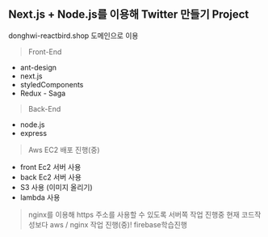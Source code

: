 ## Next.js + Node.js를 이용해 Twitter 만들기 Project

donghwi-reactbird.shop 도메인으로 이용

> Front-End
- ant-design
- next.js
- styledComponents
- Redux - Saga

> Back-End
- node.js
- express

> Aws EC2 배포 진행(중)
- front Ec2 서버 사용
- back Ec2 서버 사용
- S3 사용 (이미지 올리기)
- lambda 사용

> nginx를 이용해 https 주소를 사용할 수 있도록 서버쪽 작업 진행중 현재 코드작성보다 aws / nginx 작업 진행(중)!
> firebase학습진행
